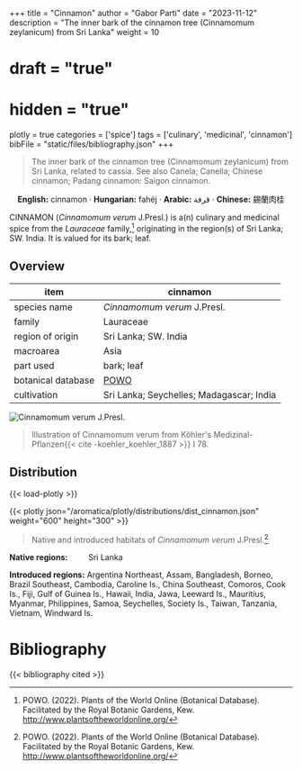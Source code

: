 +++
title = "Cinnamon"
author = "Gabor Parti"
date = "2023-11-12"
description = "The inner bark of the cinnamon tree (Cinnamomum zeylanicum) from Sri Lanka"
weight = 10
# draft = "true"
# hidden = "true"
plotly = true
categories = ['spice']
tags = ['culinary', 'medicinal', 'cinnamon']
bibFile = "static/files/bibliography.json"
+++

>The inner bark of the cinnamon tree (Cinnamomum zeylanicum) from Sri Lanka, related to cassia. See also Canela; Canella; Chinese cinnamon; Padang cinnamon: Saigon cinnamon. 

<center>

**English:** cinnamon · **Hungarian:** fahéj · **Arabic:** <span class="arabic-text" dir="rtl">قرفة</span> · **Chinese:** <span class="traditional-chinese-text">錫蘭肉桂</span> 

</center>

CINNAMON (*Cinnamomum verum* J.Presl.) is a(n) culinary and medicinal spice from the *Lauraceae* family,[^powo] originating in the region(s) of Sri Lanka; SW. India. It is valued for its bark; leaf.

[^powo]: POWO. (2022). Plants of the World Online (Botanical Database). Facilitated by the Royal Botanic Gardens, Kew. http://www.plantsoftheworldonline.org/

## Overview

|       item       |                      cinnamon                     |
|------------------|---------------------------------------------------|
|   species name   |            *Cinnamomum verum* J.Presl.            |
|      family      |                     Lauraceae                     |
| region of origin |                Sri Lanka; SW. India               |
|     macroarea    |                        Asia                       |
|     part used    |                     bark; leaf                    |
|botanical database|[POWO](https://powo.science.kew.org/taxon/463752-1)|
|    cultivation   |      Sri Lanka; Seychelles; Madagascar; India     |

![*Cinnamomum verum* J.Presl.](/images/illustrations/cinnamon.png?width=40rem "Illustration of Cinnamomum verum from Köhler's Medizinal-Pflanzen")

>Illustration of Cinnamomum verum from Köhler's Medizinal-Pflanzen{{< cite -koehler_koehler_1887 >}} I 78.

## Distribution

{{< load-plotly >}}

{{< plotly json="/aromatica/plotly/distributions/dist_cinnamon.json" weight="600" height="300" >}}

>Native and introduced habitats of *Cinnamomum verum* J.Presl.[^powo]

<p style="text-align:left;">

**Native regions:** &ensp; &ensp; &ensp; Sri Lanka

**Introduced regions:** Argentina Northeast, Assam, Bangladesh, Borneo, Brazil Southeast, Cambodia, Caroline Is., China Southeast, Comoros, Cook Is., Fiji, Gulf of Guinea Is., Hawaii, India, Jawa, Leeward Is., Mauritius, Myanmar, Philippines, Samoa, Seychelles, Society Is., Taiwan, Tanzania, Vietnam, Windward Is.

</p>



# Bibliography

{{< bibliography cited >}}

